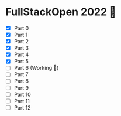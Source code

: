# FullStackOpen 2022 🌱
 
- [x] Part 0
- [x] Part 1
- [x] Part 2
- [x] Part 3 
- [x] Part 4 
- [x] Part 5 
- [ ] Part 6 (Working 📌)
- [ ] Part 7
- [ ] Part 8
- [ ] Part 9
- [ ] Part 10
- [ ] Part 11
- [ ] Part 12
